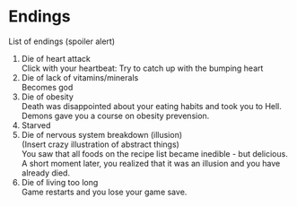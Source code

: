 # Endings

List of endings (spoiler alert)

1. Die of heart attack  
Click with your heartbeat: Try to catch up with
the bumping heart
2. Die of lack of vitamins/minerals  
Becomes god
3. Die of obesity  
Death was disappointed about your eating habits and took
you to Hell. Demons gave you a course on obesity prevension.
4. Starved
5. Die of nervous system breakdown (illusion)  
(Insert crazy illustration of abstract things)  
You saw that all foods on the recipe list became inedible - but delicious.  
A short moment later, you realized that it was an illusion and you have already died.
6. Die of living too long  
Game restarts and you lose your game save.
